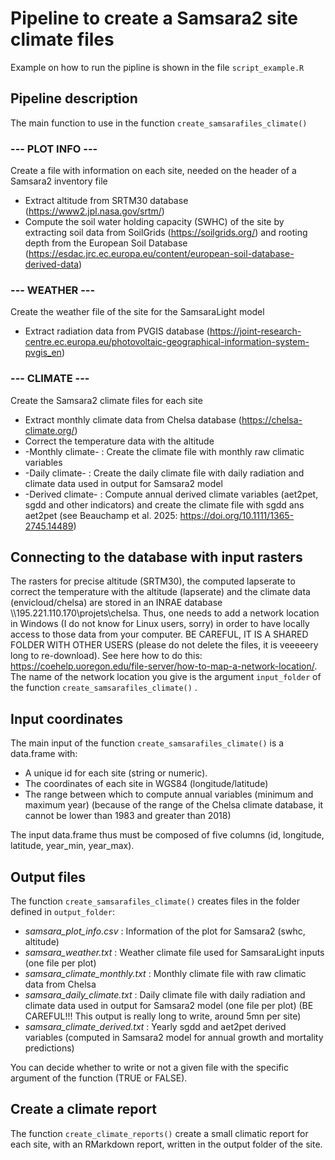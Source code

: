 # Pipeline to create a Samsara2 site climate files

Example on how to run the pipline is shown in the file `script_example.R`

## Pipeline description

The main function to use in the function `create_samsarafiles_climate()`

### --- PLOT INFO ---

Create a file with information on each site, needed on the header of a Samsara2 inventory file

-   Extract altitude from SRTM30 database (<https://www2.jpl.nasa.gov/srtm/>)
-   Compute the soil water holding capacity (SWHC) of the site by extracting soil data from SoilGrids (<https://soilgrids.org/>) and rooting depth from the European Soil Database (<https://esdac.jrc.ec.europa.eu/content/european-soil-database-derived-data>)

### --- WEATHER ---

Create the weather file of the site for the SamsaraLight model

-   Extract radiation data from PVGIS database (<https://joint-research-centre.ec.europa.eu/photovoltaic-geographical-information-system-pvgis_en>)

### --- CLIMATE ---

Create the Samsara2 climate files for each site

-   Extract monthly climate data from Chelsa database (<https://chelsa-climate.org/>)
-   Correct the temperature data with the altitude
-   -Monthly climate- : Create the climate file with monthly raw climatic variables
-   -Daily climate- : Create the daily climate file with daily radiation and climate data used in output for Samsara2 model
-   -Derived climate- : Compute annual derived climate variables (aet2pet, sgdd and other indicators) and create the climate file with sgdd ans aet2pet (see Beauchamp et al. 2025: <https://doi.org/10.1111/1365-2745.14489>)

## Connecting to the database with input rasters

The rasters for precise altitude (SRTM30), the computed lapserate to correct the temperature with the altitude (lapserate) and the climate data (envicloud/chelsa) are stored in an INRAE database \\\\195.221.110.170\\projets\\chelsa. Thus, one needs to add a network location in Windows (I do not know for Linux users, sorry) in order to have locally access to those data from your computer. BE CAREFUL, IT IS A SHARED FOLDER WITH OTHER USERS (please do not delete the files, it is veeeeery long to re-download). See here how to do this: <https://coehelp.uoregon.edu/file-server/how-to-map-a-network-location/>. The name of the network location you give is the argument `input_folder` of the function `create_samsarafiles_climate()` .

## Input coordinates

The main input of the function `create_samsarafiles_climate()` is a data.frame with:

-   A unique id for each site (string or numeric).
-   The coordinates of each site in WGS84 (longitude/latitude)
-   The range between which to compute annual variables (minimum and maximum year) (because of the range of the Chelsa climate database, it cannot be lower than 1983 and greater than 2018)

The input data.frame thus must be composed of five columns (id, longitude, latitude, year_min, year_max).

## Output files

The function `create_samsarafiles_climate()` creates files in the folder defined in `output_folder`:

-   *samsara_plot_info.csv* : Information of the plot for Samsara2 (swhc, altitude)
-   *samsara_weather.txt* : Weather climate file used for SamsaraLight inputs (one file per plot)
-   *samsara_climate_monthly.txt* : Monthly climate file with raw climatic data from Chelsa
-   *samsara_daily_climate.txt* : Daily climate file with daily radiation and climate data used in output for Samsara2 model (one file per plot) (BE CAREFUL!!! This output is really long to write, around 5mn per site)
-   *samsara_climate_derived.txt* : Yearly sgdd and aet2pet derived variables (computed in Samsara2 model for annual growth and mortality predictions)

You can decide whether to write or not a given file with the specific argument of the function (TRUE or FALSE).

## Create a climate report

The function `create_climate_reports()` create a small climatic report for each site, with an RMarkdown report, written in the output folder of the site.
